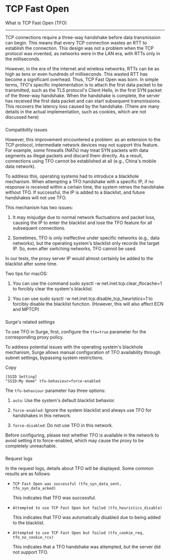 TCP Fast Open
=============

[](#what-is-tcp-fast-open-tfo)

What is TCP Fast Open (TFO)


---------------------------------------------------------------

TCP connections require a three-way handshake before data transmission can begin. This means that every TCP connection wastes an RTT to establish the connection. This design was not a problem when the TCP protocol was invented, as networks were in the LAN era, with RTTs only in the milliseconds.

However, in the era of the internet and wireless networks, RTTs can be as high as tens or even hundreds of milliseconds. This wasted RTT has become a significant overhead. Thus, TCP Fast Open was born. In simple terms, TFO's specific implementation is to attach the first data packet to be transmitted, such as the TLS protocol's Client Hello, in the first SYN packet of the three-way handshake. When the handshake is complete, the server has received the first data packet and can start subsequent transmissions. This recovers the latency loss caused by the handshake. (There are many details in the actual implementation, such as cookies, which are not discussed here)

### 

[](#compatibility-issues)

Compatibility issues

However, this improvement encountered a problem: as an extension to the TCP protocol, intermediate network devices may not support this feature. For example, some firewalls (NATs) may treat SYN packets with data segments as illegal packets and discard them directly. As a result, connections using TFO cannot be established at all (e.g., China's mobile data network).

To address this, operating systems had to introduce a blackhole mechanism. When attempting a TFO handshake with a specific IP, if no response is received within a certain time, the system retries the handshake without TFO. If successful, the IP is added to a blacklist, and future handshakes will not use TFO.

This mechanism has two issues:

1.  It may misjudge due to normal network fluctuations and packet loss, causing the IP to enter the blacklist and lose the TFO feature for all subsequent connections.
    
2.  Sometimes, TFO is only ineffective under specific networks (e.g., data networks), but the operating system's blacklist only records the target IP. So, even after switching networks, TFO cannot be used.
    

In our tests, the proxy server IP would almost certainly be added to the blacklist after some time.

Two tips for macOS:

1.  You can use the command sudo sysctl -w net.inet.tcp.clear\_tfocache=1 to forcibly clear the system's blacklist.
    
2.  You can use sudo sysctl -w net.inet.tcp.disable\_tcp\_heuristics=1 to forcibly disable the blacklist function. (However, this will also affect ECN and MPTCP)
    

### 

[](#surges-related-settings)

Surge's related settings

To use TFO in Surge, first, configure the `tfo=true` parameter for the corresponding proxy policy.

To address potential issues with the operating system's blackhole mechanism, Surge allows manual configuration of TFO availability through subnet settings, bypassing system restrictions.

Copy

```
[SSID Setting]
"SSID:My Home" tfo-behaviour=force-enabled
```

The `tfo-behaviour` parameter has three options:

1.  `auto`: Use the system's default blacklist behavior.
    
2.  `force-enabled`: Ignore the system blacklist and always use TFO for handshakes in this network.
    
3.  `force-disabled`: Do not use TFO in this network.
    

Before configuring, please test whether TFO is available in the network to avoid setting it to force-enabled, which may cause the proxy to be completely unreachable.

### 

[](#request-logs)

Request logs

In the request logs, details about TFO will be displayed. Some common results are as follows:

*   `TCP Fast Open was successful (tfo_syn_data_sent, tfo_syn_data_acked)`
    
    This indicates that TFO was successful.
    
*   `Attempted to use TCP Fast Open but failed (tfo_heuristics_disable)`
    
    This indicates that TFO was automatically disabled due to being added to the blacklist.
    
*   `Attempted to use TCP Fast Open but failed (tfo_cookie_req, tfo_no_cookie_rcv)`
    
    This indicates that a TFO handshake was attempted, but the server did not support TFO.